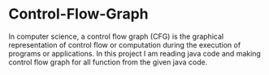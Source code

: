 # Control-Flow-Graph
In computer science, a control flow graph (CFG) is the graphical representation of control flow or computation during the execution of programs or applications. In this project I am reading java code and making control flow graph for all function from the given java code.
